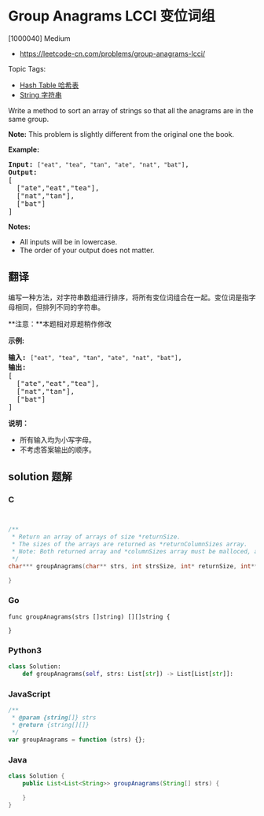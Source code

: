 # Group Anagrams LCCI 变位词组

[1000040] Medium

- https://leetcode-cn.com/problems/group-anagrams-lcci/

Topic Tags:

- [Hash Table 哈希表](https://leetcode-cn.com/tag/hash-table/)
- [String 字符串](https://leetcode-cn.com/tag/string/)

Write a method to sort an array of strings so that all the anagrams are in the same group.

**Note:** This problem is slightly different from the original one the book.

**Example:**

<pre><strong>Input:</strong> <code>["eat", "tea", "tan", "ate", "nat", "bat"]</code>,
<strong>Output:</strong>
[
  ["ate","eat","tea"],
  ["nat","tan"],
  ["bat"]
]</pre>

**Notes:**

- All inputs will be in lowercase.
- The order of your output does not matter.

## 翻译

编写一种方法，对字符串数组进行排序，将所有变位词组合在一起。变位词是指字母相同，但排列不同的字符串。

**注意：**本题相对原题稍作修改

**示例:**

<pre><strong>输入:</strong> <code>["eat", "tea", "tan", "ate", "nat", "bat"]</code>,
<strong>输出:</strong>
[
  ["ate","eat","tea"],
  ["nat","tan"],
  ["bat"]
]</pre>

**说明：**

- 所有输入均为小写字母。
- 不考虑答案输出的顺序。

## solution 题解

### C

```c


/**
 * Return an array of arrays of size *returnSize.
 * The sizes of the arrays are returned as *returnColumnSizes array.
 * Note: Both returned array and *columnSizes array must be malloced, assume caller calls free().
 */
char*** groupAnagrams(char** strs, int strsSize, int* returnSize, int** returnColumnSizes){

}


```

### Go

```golang
func groupAnagrams(strs []string) [][]string {

}
```

### Python3

```python
class Solution:
    def groupAnagrams(self, strs: List[str]) -> List[List[str]]:
```

### JavaScript

```javascript
/**
 * @param {string[]} strs
 * @return {string[][]}
 */
var groupAnagrams = function (strs) {};
```

### Java

```java
class Solution {
    public List<List<String>> groupAnagrams(String[] strs) {

    }
}
```
